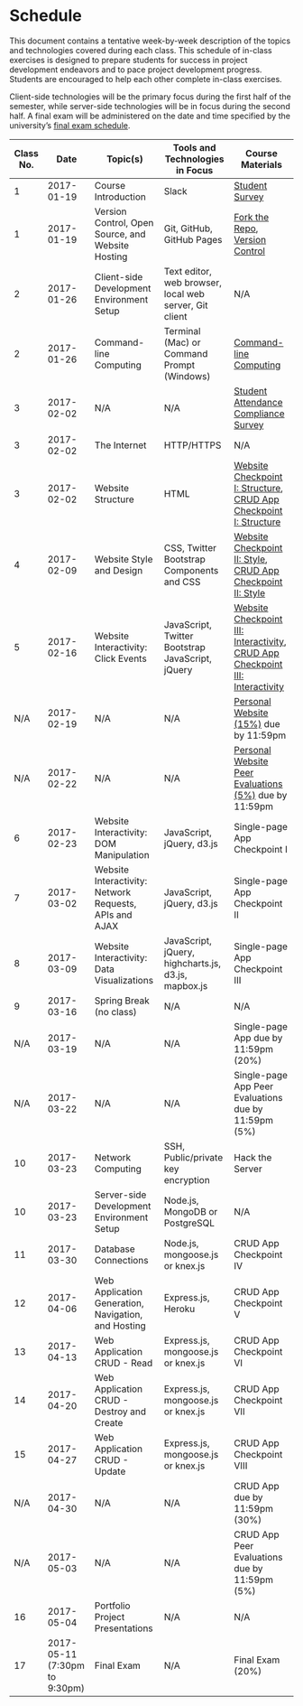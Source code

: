 # Schedule

This document contains a tentative week-by-week description of the topics and technologies covered during each class. This schedule of in-class exercises is designed to prepare students for success in project development endeavors and to pace project development progress. Students are encouraged to help each other complete in-class exercises.

Client-side technologies will be the primary focus during the first half of the semester, while server-side technologies will be in focus during the second half. A final exam will be administered on the date and time specified by the university’s [final exam schedule](http://www.southernct.edu/academics/Spring%202017%20TENTATIVE%20Final%20Exam%20Schedule%20Grid%201%2010%202017.pdf).

Class No. | Date | Topic(s) | Tools and Technologies in Focus | Course Materials
--- | --- | --- | --- | ---
1 | 2017-01-19 | Course Introduction | Slack | [Student Survey](https://goo.gl/forms/SuSZlzDWMxjTFA9j2)
1 | 2017-01-19 | Version Control, Open Source, and Website Hosting | Git, GitHub, GitHub Pages | [Fork the Repo](/exercises/open-source/exercise.md), [Version Control](/exercises/version-control/exercise.md)
2 | 2017-01-26 | Client-side Development Environment Setup | Text editor, web browser, local web server, Git client | N/A
2 | 2017-01-26 | Command-line Computing | Terminal (Mac) or Command Prompt (Windows) | [Command-line Computing](/exercises/command-line-computing/exercise.md)
3 | 2017-02-02 | N/A | N/A | [Student Attendance Compliance Survey](https://goo.gl/forms/Oig13CkiC0PSDINT2)
3 | 2017-02-02 | The Internet | HTTP/HTTPS | N/A
3 | 2017-02-02 | Website Structure | HTML | [Website Checkpoint I: Structure](/projects/personal-website/checkpoints/structure/checkpoint.md), [CRUD App Checkpoint I: Structure](/projects/crud-application/checkpoints/structure/checkpoint.md)
4 | 2017-02-09 | Website Style and Design | CSS, Twitter Bootstrap Components and CSS | [Website Checkpoint II: Style](/projects/personal-website/checkpoints/style/checkpoint.md), [CRUD App Checkpoint II: Style](/projects/crud-application/checkpoints/style/checkpoint.md)
5 | 2017-02-16 | Website Interactivity: Click Events | JavaScript, Twitter Bootstrap JavaScript, jQuery | [Website Checkpoint III: Interactivity](/projects/personal-website/checkpoints/interactivity/checkpoint.md), [CRUD App Checkpoint III: Interactivity](/projects/crud-application/checkpoints/interactivity/checkpoint.md)
N/A | 2017-02-19 | N/A | N/A | [Personal Website (15%)](/projects/personal-website/project.md) due by 11:59pm
N/A | 2017-02-22 | N/A | N/A | [Personal Website Peer Evaluations (5%)](/projects/personal-website/peer-evaluation.md) due by 11:59pm
6 | 2017-02-23 | Website Interactivity: DOM Manipulation | JavaScript, jQuery, d3.js | Single-page App Checkpoint I
7 | 2017-03-02 | Website Interactivity: Network Requests, APIs and AJAX | JavaScript, jQuery, d3.js | Single-page App Checkpoint II
8 | 2017-03-09 | Website Interactivity: Data Visualizations | JavaScript, jQuery, highcharts.js, d3.js, mapbox.js | Single-page App Checkpoint III
9 | 2017-03-16 | Spring Break (no class) | N/A | N/A
N/A | 2017-03-19 | N/A | N/A | Single-page App due by 11:59pm (20%)
N/A | 2017-03-22 | N/A | N/A | Single-page App Peer Evaluations due by 11:59pm (5%)
10 | 2017-03-23 | Network Computing | SSH, Public/private key encryption | Hack the Server
10 | 2017-03-23 | Server-side Development Environment Setup | Node.js, MongoDB or PostgreSQL | N/A
11 | 2017-03-30 | Database Connections | Node.js, mongoose.js or knex.js | CRUD App Checkpoint IV
12 | 2017-04-06 | Web Application Generation, Navigation, and Hosting | Express.js, Heroku | CRUD App Checkpoint V
13 | 2017-04-13 | Web Application CRUD - Read | Express.js, mongoose.js or knex.js | CRUD App Checkpoint VI
14 | 2017-04-20 | Web Application CRUD - Destroy and Create | Express.js, mongoose.js or knex.js | CRUD App Checkpoint VII
15 | 2017-04-27 | Web Application CRUD - Update | Express.js, mongoose.js or knex.js | CRUD App Checkpoint VIII
N/A | 2017-04-30 | N/A | N/A | CRUD App due by 11:59pm (30%)
N/A | 2017-05-03 | N/A | N/A | CRUD App Peer Evaluations due by 11:59pm (5%)
16 | 2017-05-04 | Portfolio Project Presentations | N/A | N/A
17 | 2017-05-11 (7:30pm to 9:30pm) | Final Exam | N/A | Final Exam (20%)
